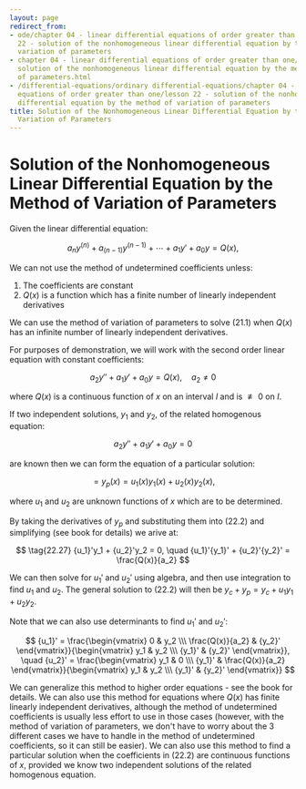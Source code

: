 ```yaml
---
layout: page
redirect_from:
- ode/chapter 04 - linear differential equations of order greater than one/lesson
  22 - solution of the nonhomogeneous linear differential equation by the method of
  variation of parameters
- chapter 04 - linear differential equations of order greater than one/lesson 22 -
  solution of the nonhomogeneous linear differential equation by the method of variation
  of parameters.html
- /differential-equations/ordinary differential-equations/chapter 04 - linear differential
  equations of order greater than one/lesson 22 - solution of the nonhomogeneous linear
  differential equation by the method of variation of parameters
title: Solution of the Nonhomogeneous Linear Differential Equation by the Method of
  Variation of Parameters
---
```


# Solution of the Nonhomogeneous Linear Differential Equation by the Method of Variation of Parameters

Given the linear differential equation:

$$ \tag{22.1} a_ny^{(n)} + a_{(n-1)}y^{(n-1)} + \cdots + a_1y' + a_0y = Q(x), $$

We can not use the method of undetermined coefficients unless:

1. The coefficients are constant
2. $Q(x)$ is a function which has a finite number of linearly independent derivatives

We can use the method of variation of parameters to solve $(21.1)$ when $Q(x)$ has an infinite number of linearly independent derivatives.

For purposes of demonstration, we will work with the second order linear equation with constant coefficients:

$$ \tag{22.2} a_2y'' + a_1y' + a_0y = Q(x), \quad a_2 \neq 0 $$

where $Q(x)$ is a continuous function of $x$ on an interval $I$ and is $\not\equiv 0$ on $I$.

If two independent solutions, $y_1$ and $y_2$, of the related homogenous equation:

$$ \tag{22.21} a_2y'' + a_1y' + a_0y = 0 $$

are known then we can form the equation of a particular solution:

$$ \tag{22.22} = y_p(x) = u_1(x)y_1(x) + u_2(x)y_2(x), $$

where $u_1$ and $u_2$ are unknown functions of $x$ which are to be determined.

By taking the derivatives of $y_p$ and substituting them into $(22.2)$ and simplifying (see book for details) we arive at:

$$ \tag{22.27} {u_1}'y_1 + {u_2}'y_2 = 0, \quad {u_1}'{y_1}' + {u_2}'{y_2}' = \frac{Q(x)}{a_2} $$

We can then solve for ${u_1}'$ and ${u_2}'$ using algebra, and then use integration to find $u_1$ and $u_2$. The general solution to $(22.2)$ will then be $y_c + y_p = y_c + u_1 y_1 + u_2 y_2$.

Note that we can also use determinants to find ${u_1}'$ and ${u_2}'$:

$$ {u_1}' = \frac{\begin{vmatrix} 0 & y_2 \\\ \frac{Q(x)}{a_2} & {y_2}' \end{vmatrix}}{\begin{vmatrix} y_1 & y_2 \\\ {y_1}' & {y_2}' \end{vmatrix}}, \quad {u_2}' = \frac{\begin{vmatrix} y_1 & 0 \\\ {y_1}' & \frac{Q(x)}{a_2} \end{vmatrix}}{\begin{vmatrix} y_1 & y_2 \\\ {y_1}' & {y_2}' \end{vmatrix}}  $$

We can generalize this method to higher order equations - see the book for details. We can also use this method for equations where $Q(x)$ has finite linearly independent derivatives, although the method of undetermined coefficients is usually less effort to use in those cases (however, with the method of variation of parameters, we don't have to worry about the 3 different cases we have to handle in the method of undetermined coefficients, so it can still be easier). We can also use this method to find a particular solution when the coefficients in $(22.2)$ are continuous functions of $x$, provided we know two independent solutions of the related homogenous equation.